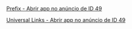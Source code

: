 [Prefix - Abrir app no anúncio de ID 49](hmapp://detail/49)

[Universal Links - Abrir app no anúncio de ID 49](https://heavymotors.luby.com.br/detail/39)


